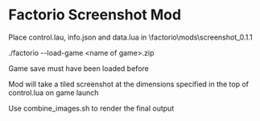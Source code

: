 # Factorio Screenshot Mod

Place control.lau, info.json and data.lua in \factorio\mods\screenshot_0.1.1

./factorio --load-game \<name of game\>.zip

Game save must have been loaded before

Mod will take a tiled screenshot at the dimensions specified in the top of control.lua on game launch

Use combine_images.sh to render the final output
